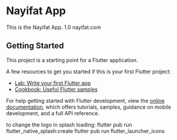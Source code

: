 # Nayifat App

This is the Nayifat App. 1.0
nayifat.com

## Getting Started

This project is a starting point for a Flutter application.

A few resources to get you started if this is your first Flutter project:

- [Lab: Write your first Flutter app](https://docs.flutter.dev/get-started/codelab)
- [Cookbook: Useful Flutter samples](https://docs.flutter.dev/cookbook)

For help getting started with Flutter development, view the
[online documentation](https://docs.flutter.dev/), which offers tutorials,
samples, guidance on mobile development, and a full API reference.


to change the logo in splash loading:
flutter pub run flutter_native_splash:create
flutter pub run flutter_launcher_icons
